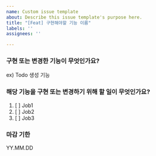 ```yaml
---
name: Custom issue template
about: Describe this issue template's purpose here.
title: "[Feat] 구현해야할 기능 이름"
labels: ''
assignees: ''

---
```


### 구현 또는 변경한 기능이 무엇인가요?
ex) Todo 생성 기능

### 해당 기능을 구현 또는 변경하기 위해 할 일이 무엇인가요?
1. [ ] Job1
2. [ ] Job2
3. [ ] Job3

### 마감 기한
YY.MM.DD
